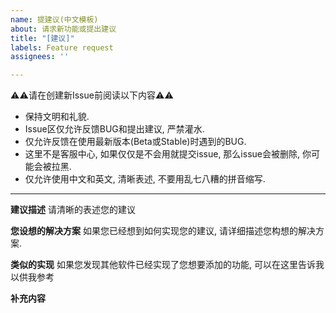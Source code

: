 ```yaml
---
name: 提建议(中文模板)
about: 请求新功能或提出建议
title: "[建议]"
labels: Feature request
assignees: ''

---
```


⚠⚠请在创建新Issue前阅读以下内容⚠⚠
- 保持文明和礼貌.
- Issue区仅允许反馈BUG和提出建议, 严禁灌水.
- 仅允许反馈在使用最新版本(Beta或Stable)时遇到的BUG.
- 这里不是客服中心, 如果仅仅是不会用就提交issue, 那么issue会被删除, 你可能会被拉黑.
- 仅允许使用中文和英文, 清晰表述, 不要用乱七八糟的拼音缩写.

---

**建议描述**
请清晰的表述您的建议

**您设想的解决方案**
如果您已经想到如何实现您的建议, 请详细描述您构想的解决方案.

**类似的实现**
如果您发现其他软件已经实现了您想要添加的功能, 可以在这里告诉我以供我参考

**补充内容**
